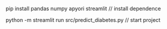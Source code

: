 pip install pandas numpy apyori streamlit // install dependence

python -m streamlit run src/predict_diabetes.py // start project
